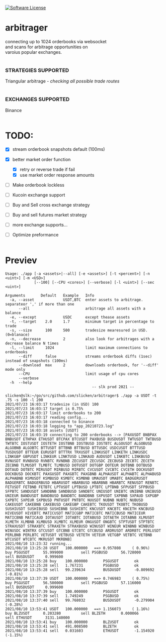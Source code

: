 [![Software License](https://img.shields.io/badge/license-MIT-brightgreen.svg?style=flat-square)](/LICENSE.md)


# arbitrager

connecting up to 1024 orderbooks via websocket<br>
and scans for arbitrage opportunities on<br>
varoius popular exchanges.
<br><br>

### STRATEGIES SUPPORTED

Triangular arbitrage - *checking all possible trade routes*
<br><br>

### EXCHANGES SUPPORTED

Binance
<br><br>


# TODO:
- [x] stream orderbook snapshots default (100ms)
- [x] better market order function
  - [x] retry or reverse trade if fail
  - [x] use market order response amounts
- [ ] Make orderbook lockless
- [ ] Kucoin exchange support
- [ ] Buy and Sell cross exchange strategy
- [ ] Buy and sell futures market strategy
- [ ] more exchange supports...
- [ ] Optimize preformance
<br><br>


# Previev
```
Usage: ./app [-a <assets>|--all] [-e <assets>] [-t <percent>] [-n <uint>] [-m <USD>]
             [--100] [--CPU <cores>] [--verbose] [-l <uint>] [--sec <uint>]

Arguments       Default   Example   Info
  -a, --asset             USDT,BTC  enter assets to arbitrage. separateor ',' if more than one
      --all                         arbitrage all assets with a balance
  -e, --except            USDC      except thease assets
  -t, --target    2.0     1.7       minimum target in percentage to trade
  -s, --size      100     500       tradesize mearesured in USD. (0=blanace)
  -n, --decrease          2         also look for arbitrages with a decrease balance N times
  -l, --limit     1024              limit maximum connections to orderbooks
      --diff      false             streams orderbook diffs (1sec) instead of snapshots (100ms)
      --download  max     2         downloads orderbook, for '--diff' mode only
      --CPU                         limit usage of cpu cores
      --verbose
  -h  --help
                                       -- slk prod 2021 --

slicken@slk:~/go/src/github.com/slicken/arbitrager$ ./app -a USDT -t .75 -s 100 -l 200
2021/07/23 16:03:17 tradesize (in USD) 100
2021/07/23 16:03:17 target is 0.75%
2021/07/23 16:03:17 limit orderbooks to 200
2021/07/23 16:03:17 reading config...
2021/07/23 16:03:18 connected to binance
2021/07/23 16:03:18 logging to "app_20210723.log"
2021/07/23 16:03:18 assets [USDT]
2021/07/23 16:03:19 connecting to 200 orderbooks --> [PAXUSDT BNBPAX BNBUSDT ETHPAX ETHUSDT BTCPAX BTCUSDT PAXBUSD BUSDUSDT TWTUSDT TWTBUSD TWTBTC IOSTUSDT IOSTETH IOSTBNB IOSTBUSD IOSTBTC ALGOUSDT ALGOBUSD ALGOBNB ALGOBTC BTTUSDT BTTBNB BTTBUSD BTTUSDC USDCUSDT BTTTUSD TUSDUSDT BTTEUR EURUSDT BTTTRX TRXUSDT LINKUSDT LINKETH LINKUSDC LINKGBP GBPUSDT LINKEUR LINKTUSD LINKAUD AUDUSDT LINKBTC LINKBUSD RVNUSDT RVNBUSD RVNBTC RVNBNB ZECUSDT ZECUSDC ZECBUSD ZECBTC ZECETH ZECBNB TLMUSDT TLMBTC TLMBUSD DOTUSDT DOTGBP DOTEUR DOTBNB DOTBUSD DOTAUD DOTBTC MIRUSDT MIRBUSD MIRBTC CVCUSDT CVCBTC CVCETH DOCKUSDT DOCKBUSD DOCKBTC PAXGUSDT PAXGBTC PAXGBNB ALPHAUSDT ALPHABTC ALPHABUSD ALPHABNB KSMUSDT KSMBUSD KSMBTC KSMBNB UMAUSDT UMABTC BADGERUSDT BADGERBTC BADGERBUSD HBARUSDT HBARBUSD HBARBNB HBARBTC RENUSDT RENBTC FETUSDT FETBNB FETBTC LPTUSDT LPTBUSD LPTBTC LPTBNB SFPUSDT SFPBUSD SFPBTC SANDUSDT SANDBNB SANDBUSD SANDBTC UNIUSDT UNIBTC UNIBNB UNIBUSD UNIEUR BANDUSDT BANDBUSD BANDBTC BANDBNB SXPUSDT SXPBNB SXPAUD SXPGBP SXPBTC SXPEUR SXPBUSD PNTUSDT PNTBTC NUUSDT NUBNB NUBTC NUBUSD CAKEUSDT CAKEBNB CAKEBUSD CAKEGBP CAKEBTC TKOUSDT TKOBTC TKOBUSD SUSHIUSDT SUSHIBUSD SUSHIBNB SUSHIBTC KNCUSDT KNCBTC KNCETH KNCBUSD HIVEUSDT HIVEBTC MATICUSDT MATICGBP MATICBTC MATICBUSD MATICEUR MATICBNB MATICAUD IOTAUSDT IOTABTC IOTABUSD IOTAETH IOTABNB XLMUSDT XLMETH XLMBNB XLMBUSD XLMBTC XLMEUR ONGUSDT ONGBTC STPTUSDT STPTBTC STRAXUSDT STRAXBTC STRAXETH STRAXBUSD WINUSDT WINEUR WINBNB WINBUSD WINUSDC WINTRX GTCUSDT GTCBNB GTCBTC GTCBUSD ARDRUSDT ARDRBTC PERLUSDT PERLBNB PERLBTC VETUSDT VETBUSD VETETH VETEUR VETGBP VETBTC VETBNB WTCUSDT WTCBTC MKRUSDT MKRBNB]
2021/08/10 13:23:32 running...
2021/08/10 13:25:28 USDT   100.000000   ==> 0.957808     ( 0.96%)      buy PSGUSDT      55.999000        sell PSGBUSD      56.728000        sell BUSDUSDT     0.999600    
2021/08/10 13:25:28 buy    100.000000       PSGUSDT       ok
2021/08/10 13:25:28 sell   1.767231         PSGBUSD       ok
2021/08/10 13:25:28 sell   99.239634        BUSDUSDT      -0.809692 (-0.81%)
2021/08/10 13:37:39 USDT   100.000000   ==> 0.746983     ( 0.75%)      buy PSGUSDT      56.500000        sell PSGBUSD      57.116000        sell BUSDUSDT     0.999600    
2021/08/10 13:37:39 buy    100.000000       PSGUSDT       ok
2021/08/10 13:37:39 sell   1.749249         PSGBUSD       ok
2021/08/10 13:37:40 sell   99.768032        BUSDUSDT      -0.279904 (-0.28%)
2021/08/10 13:53:41 USDT   100.000000   ==> 1.156073     ( 1.16%)      buy BLZUSDT      0.203280         sell BLZETH       0.000066         sell ETHUSDT      3131.140000 
2021/08/10 13:53:41 buy    100.000000       BLZUSDT       ok
2021/08/10 13:53:41 sell   491.008500       BLZETH        ok
2021/08/10 13:53:41 sell   0.031603         ETHUSDT       -1.154920 (-1.15%)
```

